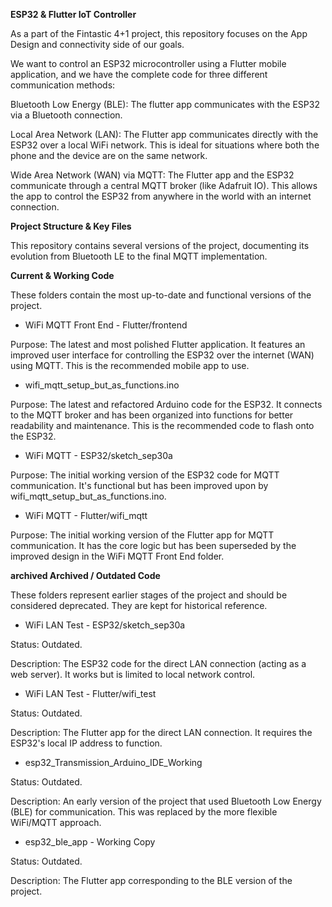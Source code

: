 **ESP32 & Flutter IoT Controller**

As a part of the Fintastic 4+1 project, this repository focuses on the App Design and connectivity side of our goals.

We want to control an ESP32 microcontroller using a Flutter mobile application, and we have the complete code for three different communication methods:

Bluetooth Low Energy (BLE): The flutter app communicates with the ESP32 via a Bluetooth connection.

Local Area Network (LAN): The Flutter app communicates directly with the ESP32 over a local WiFi network. This is ideal for situations where both the phone and the device are on the same network.

Wide Area Network (WAN) via MQTT: The Flutter app and the ESP32 communicate through a central MQTT broker (like Adafruit IO). This allows the app to control the ESP32 from anywhere in the world with an internet connection.

**Project Structure & Key Files**

This repository contains several versions of the project, documenting its evolution from Bluetooth LE to the final MQTT implementation.

**Current & Working Code**

These folders contain the most up-to-date and functional versions of the project.

* WiFi MQTT Front End - Flutter/frontend

Purpose: The latest and most polished Flutter application. It features an improved user interface for controlling the ESP32 over the internet (WAN) using MQTT. This is the recommended mobile app to use.

* wifi_mqtt_setup_but_as_functions.ino

Purpose: The latest and refactored Arduino code for the ESP32. It connects to the MQTT broker and has been organized into functions for better readability and maintenance. This is the recommended code to flash onto the ESP32.

* WiFi MQTT - ESP32/sketch_sep30a

Purpose: The initial working version of the ESP32 code for MQTT communication. It's functional but has been improved upon by wifi_mqtt_setup_but_as_functions.ino.

* WiFi MQTT - Flutter/wifi_mqtt

Purpose: The initial working version of the Flutter app for MQTT communication. It has the core logic but has been superseded by the improved design in the WiFi MQTT Front End folder.

**archived Archived / Outdated Code**

These folders represent earlier stages of the project and should be considered deprecated. They are kept for historical reference.

* WiFi LAN Test - ESP32/sketch_sep30a

Status: Outdated.

Description: The ESP32 code for the direct LAN connection (acting as a web server). It works but is limited to local network control.

* WiFi LAN Test - Flutter/wifi_test

Status: Outdated.

Description: The Flutter app for the direct LAN connection. It requires the ESP32's local IP address to function.

* esp32_Transmission_Arduino_IDE_Working

Status: Outdated.

Description: An early version of the project that used Bluetooth Low Energy (BLE) for communication. This was replaced by the more flexible WiFi/MQTT approach.

* esp32_ble_app - Working Copy

Status: Outdated.

Description: The Flutter app corresponding to the BLE version of the project.
